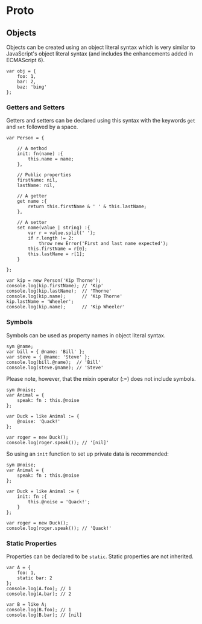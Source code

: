 # Proto

## Objects

Objects can be created using an object literal syntax which is very similar to JavaScript's object literal syntax (and includes the enhancements added in ECMAScript 6).

```pr
var obj = {
	foo: 1,
	bar: 2,
	baz: 'bing'
};
```

### Getters and Setters

Getters and setters can be declared using this syntax with the keywords `get` and `set` followed by a space.

```pr
var Person = {

	// A method
	init: fn(name) :{
		this.name = name;
	},

	// Public properties
	firstName: nil,
	lastName: nil,

	// A getter
	get name :{
		return this.firstName & ' ' & this.lastName;
	},

	// A setter
	set name(value | string) :{
		var r = value.split(' ');
		if r.length != 2:
			throw new Error('First and last name expected');
		this.firstName = r[0];
		this.lastName = r[1];
	}

};

var kip = new Person('Kip Thorne');
console.log(kip.firstName); // 'Kip'
console.log(kip.lastName);  // 'Thorne'
console.log(kip.name);      // 'Kip Thorne'
kip.lastName = 'Wheeler';
console.log(kip.name);      // 'Kip Wheeler'
```

### Symbols

Symbols can be used as property names in object literal syntax.

```pr
sym @name;
var bill = { @name: 'Bill' };
var steve = { @name: 'Steve' };
console.log(bill.@name);  // 'Bill'
console.log(steve.@name); // 'Steve'
```

Please note, however, that the mixin operator (:=) does not include symbols.

```pr
sym @noise;
var Animal = {
	speak: fn : this.@noise
};

var Duck = like Animal := {
	@noise: 'Quack!'
};

var roger = new Duck();
console.log(roger.speak()); // '[nil]'
```

So using an `init` function to set up private data is recommended:

```pr
sym @noise;
var Animal = {
	speak: fn : this.@noise
};

var Duck = like Animal := {
	init: fn :{
		this.@noise = 'Quack!';
	}
};

var roger = new Duck();
console.log(roger.speak()); // 'Quack!'
```

### Static Properties

Properties can be declared to be `static`.  Static properties are not inherited.

```pr	
var A = {
	foo: 1,
	static bar: 2
};
console.log(A.foo); // 1
console.log(A.bar); // 2

var B = like A;
console.log(B.foo); // 1
console.log(B.bar); // [nil]
```
